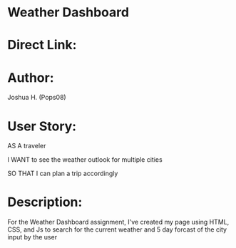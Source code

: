 # Weather Dashboard

Direct Link:
======


Author:
======
Joshua H. (Pops08)


User Story:
======
AS A traveler

I WANT to see the weather outlook for multiple cities

SO THAT I can plan a trip accordingly


Description:
======
For the Weather Dashboard assignment, I've created my page using HTML, CSS, and Js to search for the current weather and 5 day forcast of the city input by the user
